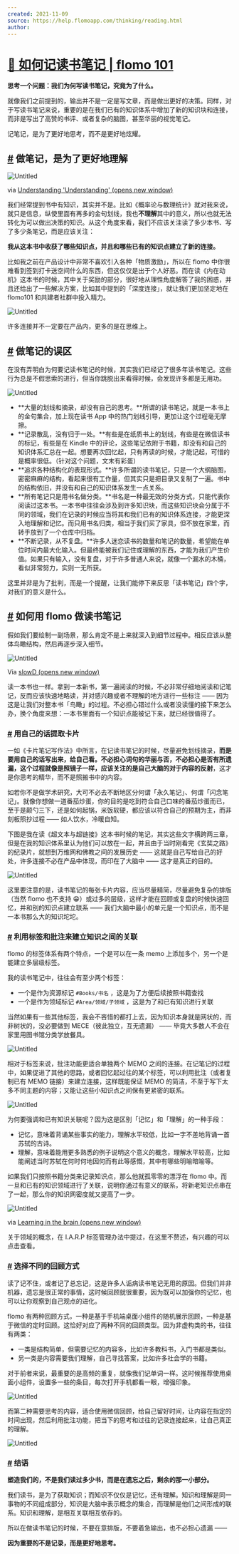 ```yaml
---
created: 2021-11-09
source: https://help.flomoapp.com/thinking/reading.html
author: 
---
```


# [📖 如何记读书笔记 | flomo 101](https://help.flomoapp.com/thinking/reading.html)


**思考一个问题：我们为何写读书笔记，究竟为了什么。**

就像我们之前提到的，输出并不是一定是写文章，而是做出更好的决策。同样，对于写读书笔记来说，重要的是在我们已有的知识体系中增加了新的知识块和连接，而非是写出了高赞的书评、或者复杂的脑图，甚至华丽的视觉笔记。

记笔记，是为了更好地思考，而不是更好地炫耀。

## [#](https://help.flomoapp.com/thinking/reading.html#%E5%81%9A%E7%AC%94%E8%AE%B0-%E6%98%AF%E4%B8%BA%E4%BA%86%E6%9B%B4%E5%A5%BD%E5%9C%B0%E7%90%86%E8%A7%A3) 做笔记，是为了更好地理解

![Untitled](http://flomo-resource.oss-cn-shanghai.aliyuncs.com/101/book01.png)

via [Understanding 'Understanding' (opens new window)](https://sites.google.com/view/efratfurst/understanding-understanding)

我们经常提到书中有知识，其实并不是。比如《概率论与数理统计》就对我来说，就只是信息，纵使里面有再多的金句划线，我也**不理解**其中的意义，所以也就无法转化为可以做出决策的知识。从这个角度来看，我们不应该关注读了多少本书、写了多少条笔记，而是应该关注：

**我从这本书中收获了哪些知识点，并且和哪些已有的知识点建立了新的连接。**

比如我之前在产品设计中非常不喜欢引入各种「物质激励」，所以在 flomo 中你很难看到签到打卡送空间什么的东西，但这仅仅是出于个人好恶。而在读《内在动机》这本书的时候，其中关于奖励的部分，很好地从理性角度解答了我的困惑，并且还给出了一些解决方案，比如其中提到的「深度连接」，就让我们更加坚定地在 flomo101 和共建者社群中投入精力。

![Untitled](http://flomo-resource.oss-cn-shanghai.aliyuncs.com/101/book02.png)

许多连接并不一定要在产品内，更多的是在思维上。

## [#](https://help.flomoapp.com/thinking/reading.html#%E5%81%9A%E7%AC%94%E8%AE%B0%E7%9A%84%E8%AF%AF%E5%8C%BA) 做笔记的误区

在没有弄明白为何要记读书笔记的时候，其实我们已经记了很多年读书笔记。这些行为总是不假思索的进行，但当你跳脱出来看得时候，会发现许多都是无用功。

![Untitled](http://flomo-resource.oss-cn-shanghai.aliyuncs.com/101/book03.png)

-   \*\*大量的划线和摘录，却没有自己的思考。\*\*所谓的读书笔记，就是一本书上的金句集合，加上现在读书 App 中的热门划线引导，更加让这个过程毫无摩擦。
-   \*\*记录散乱，没有归于一处。\*\*有些是在纸质书上的划线，有些是在微信读书的标记，有些是在 Kindle 中的评论，这些笔记依附于书籍，却没有和自己的知识体系汇总在一起。想要再次回忆起，只有再读的时候，才能记起，可惜的是概率很低。（针对这个问题，文末有彩蛋）
-   \*\*追求各种结构化的表现形式。\*\*许多所谓的读书笔记，只是一个大纲脑图，密密麻麻的结构，看起来很有工作量，但其实只是把目录又复制了一遍。书中的结构依旧，并没有和自己的知识体系发生一点关系。
-   \*\*所有笔记只是用书名做分类。\*\*书名是一种最无效的分类方式，只能代表你阅读过这本书。一本书中往往会涉及到许多知识块，而这些知识块会分属于不同的领域，我们在记录的时候应当将其和我们已有的知识体系连接，才能更深入地理解和记忆。而只用书名归类，相当于我们买了家具，但不放在家里，而转手放到了一个仓库中归档。
-   \*\*不断记录，从不复盘。\*\*许多人迷恋读书的数量和笔记的数量，希望能在单位时间内最大化输入。但最终能被我们记住或理解的东西，才能为我们产生价值。如果只有输入，没有复盘，对于许多普通人来说，就像一个漏水的木桶，看似非常努力，实则一无所获。

这里并非是为了批判，而是一个提醒，让我们能停下来反思「读书笔记」四个字，对我们的意义是什么。

## [#](https://help.flomoapp.com/thinking/reading.html#%E5%A6%82%E4%BD%95%E7%94%A8-flomo-%E5%81%9A%E8%AF%BB%E4%B9%A6%E7%AC%94%E8%AE%B0) 如何用 flomo 做读书笔记

假如我们要绘制一副场景，那么肯定不是上来就深入到细节过程中。相反应该从整体鸟瞰结构，然后再逐步深入细节。

![Untitled](http://flomo-resource.oss-cn-shanghai.aliyuncs.com/101/book04.png)

Via [slowD (opens new window)](https://twitter.com/slow_haru/status/1092279448794087425?s=12)

读一本书也一样。拿到一本新书，第一遍阅读的时候，不必非常仔细地阅读和记笔记，反而应该快速地略读，并对感兴趣或者不理解的地方进行一些标注 —— 因为这是让我们对整本书「鸟瞰」的过程。不必担心错过什么或者没读懂的接下来怎么办，换个角度来想：一本书里面有一个知识点能被记下来，就已经很值得了。

### [#](https://help.flomoapp.com/thinking/reading.html#%E7%94%A8%E8%87%AA%E5%B7%B1%E7%9A%84%E8%AF%9D%E6%8F%90%E5%8F%96%E5%8D%A1%E7%89%87) 用自己的话提取卡片

一如《卡片笔记写作法》中所言，在记读书笔记的时候，尽量避免划线摘录，**而是要用自己的话写出来，给自己看。**不必担心词句的华丽与否，不必担心是否有所遗漏，这个过程就像是照镜子一样，应该关注的是**自己大脑的对于内容的反射**，这才是你思考的精华，而不是照搬书中的内容。

如若你不是做学术研究，大可不必去不断地区分何谓「永久笔记」、何谓「闪念笔记」。就像你想做一道番茄炒蛋，你的目的是吃到符合自己口味的番茄炒蛋而已，至于是颠勺三下，还是如何起锅，米饭软硬，都应该以符合自己的预期为主，而非刻板照抄过程 —— 如人饮水，冷暖自知。

下图是我在读《超文本与超链接》这本书时候的笔记，其实这些文字横跨两三章，但是在我的知识体系里认为他们可以放在一起，并且由于当时刚看完《玄奘之路》的纪录片，就想到万维网和佛教之间的发展历史 —— 这就是自己写给自己的好处，许多连接不必在产品中体现，而印在了大脑中 —— 这才是真正的目的。

![Untitled](http://flomo-resource.oss-cn-shanghai.aliyuncs.com/101/book05.png)

这里要注意的是，读书笔记的每张卡片内容，应当尽量精简，尽量避免复杂的排版（当然 flomo 也不支持 😁）或过多的层级，这样才能在回顾或复盘的时候快速回忆，并和别的知识点建立联系 —— 我们大脑中最小的单元是一个知识点，而不是一本书那么大的知识坨坨。

### [#](https://help.flomoapp.com/thinking/reading.html#%E5%88%A9%E7%94%A8%E6%A0%87%E7%AD%BE%E5%92%8C%E6%89%B9%E6%B3%A8%E6%9D%A5%E5%BB%BA%E7%AB%8B%E7%9F%A5%E8%AF%86%E4%B9%8B%E9%97%B4%E7%9A%84%E5%85%B3%E8%81%94) 利用标签和批注来建立知识之间的关联

flomo 的标签体系有两个特点，一个是可以在一条 memo 上添加多个，另一个是能建立多层级标签。

我的读书笔记中，往往会有至少两个标签：

-   一个是作为资源标记 `#Books/书名` ，这是为了方便后续按照书籍查找
-   一个是作为领域标记 `#Area/领域/子领域` ，这是为了和已有知识进行关联

当然如果有一些其他标签，我会不吝惜的都打上去，因为知识本身就是网状的，而非树状的，没必要做到 MECE（彼此独立，互无遗漏） —— 毕竟大多数人不会在家里用图书馆分类学放餐具。

![Untitled](http://flomo-resource.oss-cn-shanghai.aliyuncs.com/101/book06.png)

相对于标签来说，批注功能更适合单独两个 MEMO 之间的连接。在记笔记的过程中，如果促进了其他的思路，或者回忆起过往的某个标签，可以利用批注（或者复制已有 MEMO 链接）来建立连接，这样既能保证 MEMO 的简洁，不至于写下太多不同主题的内容；又能让这些小知识点之间保有更紧密的联系。

![Untitled](http://flomo-resource.oss-cn-shanghai.aliyuncs.com/101/book07.png)

为何要强调和已有知识关联呢？因为这是区别「记忆」和「理解」的一种手段：

-   记忆，意味着背诵某些事实的能力，理解水平较低，比如一字不差地背诵一首苏轼的古诗。
-   理解，意味着能用更多熟悉的例子说明这个意义的概念，理解水平较高，比如能阐述当时苏轼在何时何地因何而有此等感慨，其中有哪些明喻暗喻等。

如果我们只按照书籍分类来记录知识点，那么他就孤零零的漂浮在 flomo 中。而一旦和已有的知识领域进行了关联，说明你通过有意义的联系，将新老知识点串在了一起，那么你的知识网密度就又提高了一步。

![Untitled](http://flomo-resource.oss-cn-shanghai.aliyuncs.com/101/book08.png)

via [Learning in the brain (opens new window)](https://sites.google.com/view/efratfurst/learning-in-the-brain)

关于领域的概念，在 I.A.R.P 标签管理办法中提过，在这里不赘述，有兴趣的可以点击查看。

### [#](https://help.flomoapp.com/thinking/reading.html#%E9%80%89%E6%8B%A9%E4%B8%8D%E5%90%8C%E7%9A%84%E5%9B%9E%E9%A1%BE%E6%96%B9%E5%BC%8F) 选择不同的回顾方式

读了记不住，或者记了总忘记，这是许多人诟病读书笔记无用的原因。但我们并非机器，遗忘是很正常的事情，这时候回顾就很重要，因为既可以加强你的记忆，也可以让你观察到自己观点的进化。

flomo 有两种回顾方式，一种是基于手机端桌面小组件的随机展示回顾，一种是基于微信的定时回顾。这恰好对应了两种不同的回顾类型。因为非虚构类的书，往往有两类：

-   一类是结构简单，但需要记忆的内容多，比如许多教科书，入门书都是类似。
-   另一类是内容需要我们理解，自己寻找答案，比如许多社会学的书籍。

对于前者来说，最重要的是高频的重复，就像我们记单词一样。这时候推荐使用桌面小组件，设置多一些的条目，每次打开手机都看一眼，增强印象。

![Untitled](http://flomo-resource.oss-cn-shanghai.aliyuncs.com/101/book09.png)

而第二种需要思考的内容，适合使用微信回顾，给自己留好时间，让内容在指定的时间出现，然后利用批注功能，把当下的思考和过往的记录连接起来，让自己真正的理解。

![Untitled](http://flomo-resource.oss-cn-shanghai.aliyuncs.com/101/book10.png)

### [#](https://help.flomoapp.com/thinking/reading.html#%E7%BB%93%E8%AF%AD) 结语

**塑造我们的，不是我们读过多少书，而是在遗忘之后，剩余的那一小部分。**

我们读书，是为了获取知识；而知识不仅仅是记忆，还有理解。知识和理解是同一事物的不同组成部分，知识是大脑中表示概念的集合，而理解是他们之间形成的联系。知识和理解，是相互关联相互依存的。

所以在做读书笔记的时候，不要在意排版，不要着急输出，也不必担心遗漏 ——

**因为重要的不是记录，而是更好地思考。**
